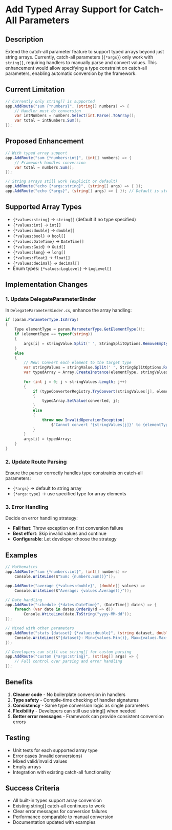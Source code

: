 # Add Typed Array Support for Catch-All Parameters

## Description

Extend the catch-all parameter feature to support typed arrays beyond just string arrays. Currently, catch-all parameters (`{*args}`) only work with `string[]`, requiring handlers to manually parse and convert values. This enhancement would allow specifying a type constraint on catch-all parameters, enabling automatic conversion by the framework.

## Current Limitation

```csharp
// Currently only string[] is supported
app.AddRoute("sum {*numbers}", (string[] numbers) => {
    // Handler must do conversion
    var intNumbers = numbers.Select(int.Parse).ToArray();
    var total = intNumbers.Sum();
});
```

## Proposed Enhancement

```csharp
// With typed array support
app.AddRoute("sum {*numbers:int}", (int[] numbers) => {
    // Framework handles conversion
    var total = numbers.Sum();
});

// String arrays still work (explicit or default)
app.AddRoute("echo {*args:string}", (string[] args) => { });
app.AddRoute("echo {*args}", (string[] args) => { }); // Default is string
```

## Supported Array Types

- `{*values:string}` → `string[]` (default if no type specified)
- `{*values:int}` → `int[]`
- `{*values:double}` → `double[]`
- `{*values:bool}` → `bool[]`
- `{*values:DateTime}` → `DateTime[]`
- `{*values:Guid}` → `Guid[]`
- `{*values:long}` → `long[]`
- `{*values:float}` → `float[]`
- `{*values:decimal}` → `decimal[]`
- Enum types: `{*values:LogLevel}` → `LogLevel[]`

## Implementation Changes

### 1. Update DelegateParameterBinder

In `DelegateParameterBinder.cs`, enhance the array handling:

```csharp
if (param.ParameterType.IsArray)
{
    Type elementType = param.ParameterType.GetElementType()!;
    if (elementType == typeof(string))
    {
        args[i] = stringValue.Split(' ', StringSplitOptions.RemoveEmptyEntries);
    }
    else
    {
        // New: Convert each element to the target type
        var stringValues = stringValue.Split(' ', StringSplitOptions.RemoveEmptyEntries);
        var typedArray = Array.CreateInstance(elementType, stringValues.Length);
        
        for (int j = 0; j < stringValues.Length; j++)
        {
            if (typeConverterRegistry.TryConvert(stringValues[j], elementType, out var converted))
            {
                typedArray.SetValue(converted, j);
            }
            else
            {
                throw new InvalidOperationException(
                    $"Cannot convert '{stringValues[j]}' to {elementType} for array parameter '{param.Name}'");
            }
        }
        args[i] = typedArray;
    }
}
```

### 2. Update Route Parsing

Ensure the parser correctly handles type constraints on catch-all parameters:
- `{*args}` → default to string array
- `{*args:type}` → use specified type for array elements

### 3. Error Handling

Decide on error handling strategy:
- **Fail fast**: Throw exception on first conversion failure
- **Best effort**: Skip invalid values and continue
- **Configurable**: Let developer choose the strategy

## Examples

```csharp
// Mathematics
app.AddRoute("sum {*numbers:int}", (int[] numbers) => 
    Console.WriteLine($"Sum: {numbers.Sum()}"));

app.AddRoute("average {*values:double}", (double[] values) => 
    Console.WriteLine($"Average: {values.Average()}"));

// Date handling
app.AddRoute("schedule {*dates:DateTime}", (DateTime[] dates) => {
    foreach (var date in dates.OrderBy(d => d))
        Console.WriteLine(date.ToString("yyyy-MM-dd"));
});

// Mixed with other parameters
app.AddRoute("stats {dataset} {*values:double}", (string dataset, double[] values) => {
    Console.WriteLine($"{dataset}: Min={values.Min()}, Max={values.Max()}");
});

// Developers can still use string[] for custom parsing
app.AddRoute("custom {*args:string}", (string[] args) => {
    // Full control over parsing and error handling
});
```

## Benefits

1. **Cleaner code** - No boilerplate conversion in handlers
2. **Type safety** - Compile-time checking of handler signatures
3. **Consistency** - Same type conversion logic as single parameters
4. **Flexibility** - Developers can still use string[] when needed
5. **Better error messages** - Framework can provide consistent conversion errors

## Testing

- Unit tests for each supported array type
- Error cases (invalid conversions)
- Mixed valid/invalid values
- Empty arrays
- Integration with existing catch-all functionality

## Success Criteria

- All built-in types support array conversion
- Existing string[] catch-all continues to work
- Clear error messages for conversion failures
- Performance comparable to manual conversion
- Documentation updated with examples